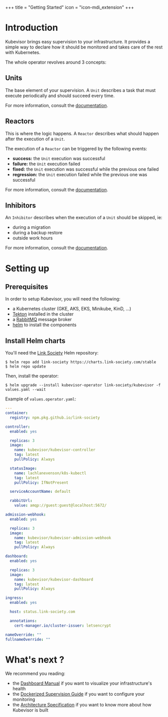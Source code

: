 +++
title = "Getting Started"
icon = "icon-mdi_extension"
+++

# Introduction

Kubevisor brings easy supervision to your infrastructure. It provides a simple way to declare how it should be monitored and takes care of the rest with Kubernetes.

The whole operator revolves around 3 concepts:

## Units

The base element of your supervision. A `Unit` describes a task that must
execute periodically and should succeed every time.

For more information, consult the [documentation](/docs/concepts/unit).

## Reactors

This is where the logic happens. A `Reactor` describes what should happen
after the execution of a `Unit`.

The execution of a `Reactor` can be triggered by the following events:

 - **success:** the `Unit` execution was successful
 - **failure:** the `Unit` execution failed
 - **fixed:** the `Unit` execution was successful while the previous one failed
 - **regression:** the `Unit` execution failed while the previous one was successful

For more information, consult the [documentation](/docs/concepts/reactor).

## Inhibitors

An `Inhibitor` describes when the execution of a `Unit` should be skipped, ie:

 - during a migration
 - during a backup restore
 - outside work hours

For more information, consult the [documentation](/docs/concepts/inhibitor).

# Setting up

## Prerequisites

In order to setup Kubevisor, you will need the following:

 - a Kubernetes cluster (GKE, AKS, EKS, Minikube, KinD, ...)
 - [Tekton](https://tekton.dev) installed in the cluster
 - a [RabbitMQ](https://rabbitmq.com) message broker
 - [helm](https://helm.sh) to install the components


## Install Helm charts

You'll need the [Link Society](https://charts.link-society.com) Helm repository:

```
$ helm repo add link-society https://charts.link-society.com/stable
$ helm repo update
```

Then, install the operator:

```
$ helm upgrade --install kubevisor-operator link-society/kubevisor -f values.yaml --wait
```

Example of `values.operator.yaml`:

```yaml
---
container:
  registry: npm.pkg.github.io/link-society

controller:
  enabled: yes

  replicas: 3
  image:
    name: kubevisor/kubevisor-controller
    tag: latest
    pullPolicy: Always

  statusImage:
    name: lachlanevenson/k8s-kubectl
    tag: latest
    pullPolicy: IfNotPresent

  serviceAccountName: default

  rabbitUrl:
    value: amqp://guest:guest@localhost:5672/

admission-webhook:
  enabled: yes

  replicas: 3
  image:
    name: kubevisor/kubevisor-admission-webhook
    tag: latest
    pullPolicy: Always

dashboard:
  enabled: yes

  replicas: 3
  image:
    name: kubevisor/kubevisor-dashboard
    tag: latest
    pullPolicy: Always

ingress:
  enabled: yes

  host: status.link-society.com

  annotations:
    cert-manager.io/cluster-issuer: letsencrypt

nameOverride: ""
fullnameOverride: ""
```

# What's next ?

We recommend you reading:

 - the [Dashboard Manual](/docs/dashboard/) if you want to visualize your infrastructure's health
 - the [Dockerized Supervision Guide](/docs/howto-docker-supervision) if you want to configure your monitoring
 - the [Architecture Specification](/docs/concepts/) if you want to know more about how Kubevisor is built
